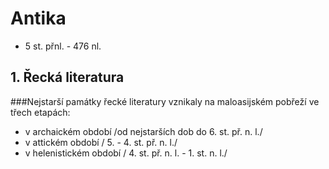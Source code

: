 # Antika

* 5 st. přnl. - 476 nl.

## 1. Řecká literatura

###Nejstarší památky řecké literatury vznikaly na maloasijském pobřeží ve třech etapách:

* v archaickém období /od nejstarších dob do 6. st. př. n. l./
* v attickém období / 5. - 4. st. př. n. l./
* v helenistickém období / 4. st. př. n. l. - 1. st. n. l./

